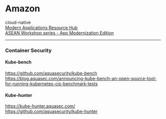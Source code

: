 # Amazon
cloud-native</br>
[Modern Applications Resource Hub](https://resources.awscloud.com/aws-modern-applications?trk=12a9c494-f0ec-49c3-9889-60afad556f5b&sc_channel=em&mkt_tok=MTEyLVRaTS03NjYAAAGFlA2NHbg-934I8iKbZdgT9zXEk0q45rpjCHNNcnp23gVO4RoYln6oeyUHE9ixZFqyH9YeQxtRDgHx1suMRELVO0GhqUxxbhjOLuHENWjfUWznPYG4K4-A)</br>
[ASEAN Workshop series - App Modernization Edition](https://asean-resources.awscloud.com/asean-workshop-series-modern-applications?trk=12a9c494-f0ec-49c3-9889-60afad556f5b&sc_channel=em&mkt_tok=MTEyLVRaTS03NjYAAAGFlA2NHFvgaXDlrOsy_Piqd-CnJndR9-UoozXWiOSzsegkzt18VKX9CQKrYZ9wozUgwnA_b6P4K2HsW1HEuZd_SI1EAwID6YF9mpJ7iUXf-zOadrz3gr6Z)

<hr>

### Container Security
#### Kube-bench
https://github.com/aquasecurity/kube-bench </br>
https://blog.aquasec.com/announcing-kube-bench-an-open-source-tool-for-running-kubernetes-cis-benchmark-tests
#### Kube-hunter
https://kube-hunter.aquasec.com/ </br>
https://github.com/aquasecurity/kube-hunter
